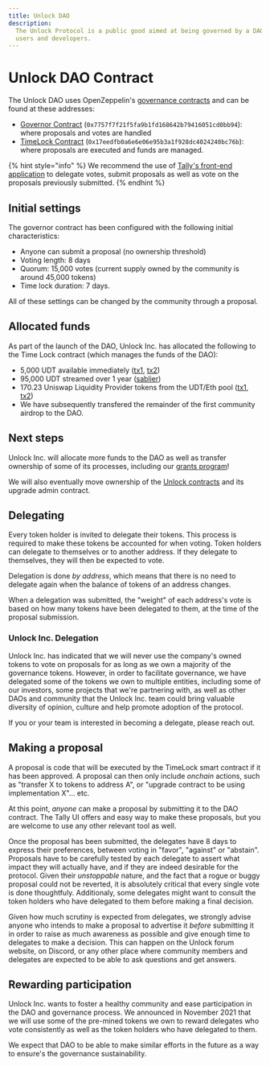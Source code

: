 ```yaml
---
title: Unlock DAO
description:
  The Unlock Protocol is a public good aimed at being governed by a DAO of its
  users and developers.
---
```


# Unlock DAO Contract

The Unlock DAO uses OpenZeppelin's [governance contracts](https://blog.openzeppelin.com/governor-smart-contract/) and can be found at these addresses:

- [Governor Contract](https://etherscan.io/address/0x7757f7f21f5fa9b1fd168642b79416051cd0bb94) \(`0x7757f7f21f5fa9b1fd168642b79416051cd0bb94`\): where proposals and votes are handled
- [TimeLock Contract](https://etherscan.io/address/0x17eedfb0a6e6e06e95b3a1f928dc4024240bc76b) \(`0x17eedfb0a6e6e06e95b3a1f928dc4024240bc76b`\): where proposals are executed and funds are managed.

{% hint style="info" %}
We recommend the use of [Tally's front-end application](https://www.withtally.com/governance/unlock) to delegate votes, submit proposals as well as vote on the proposals previously submitted.
{% endhint %}

## Initial settings

The governor contract has been configured with the following initial characteristics:

- Anyone can submit a proposal \(no ownership threshold\)
- Voting length: 8 days
- Quorum: 15,000 votes \(current supply owned by the community is around 45,000 tokens\)
- Time lock duration: 7 days.

All of these settings can be changed by the community through a proposal.

## Allocated funds

As part of the launch of the DAO, Unlock Inc. has allocated the following to the Time Lock contract \(which manages the funds of the DAO\):

- 5,000 UDT available immediately \([tx1](https://etherscan.io/tx/0x8d726c90d70817d8b865c13a38b85689f22fc9ab030db3a1742bdb5eefee3a92), [tx2](https://etherscan.io/tx/0x8d726c90d70817d8b865c13a38b85689f22fc9ab030db3a1742bdb5eefee3a92)\)
- 95,000 UDT streamed over 1 year \([sablier](https://app.sablier.finance/stream/100400)\)
- 170.23 Uniswap Liquidity Provider tokens from the UDT/Eth pool \([tx1](https://etherscan.io/tx/0x91d19da260fae927a2eb28fa6655838e1a32e226da6d82144753af2517042b9c), [tx2](https://etherscan.io/tx/0x91d19da260fae927a2eb28fa6655838e1a32e226da6d82144753af2517042b9c)\)
- We have subsequently transfered the remainder of the first community airdrop to the DAO.

## Next steps

Unlock Inc. will allocate more funds to the DAO as well as transfer ownership of some of its processes, including our [grants program](grants-bounties-and-matchings.md)!

We will also eventually move ownership of the [Unlock contracts](core-protocol/lock-api.md) and its upgrade admin contract.

## Delegating

Every token holder is invited to delegate their tokens. This process is required to make these tokens be accounted for when voting. Token holders can delegate to themselves or to another address. If they delegate to themselves, they will then be expected to vote.

Delegation is done _by address_, which means that there is no need to delegate again when the balance of tokens of an address changes.

When a delegation was submitted, the "weight" of each address's vote is based on how many tokens have been delegated to them, at the time of the proposal submission.

### Unlock Inc. Delegation

Unlock Inc. has indicated that we will never use the company's owned tokens to vote on proposals for as long as we own a majority of the governance tokens. However, in order to facilitate governance, we have delegated some of the tokens we own to multiple entities, including some of our investors, some projects that we're partnering with, as well as other DAOs and community that the Unlock Inc. team could bring valuable diversity of opinion, culture and help promote adoption of the protocol.

If you or your team is interested in becoming a delegate, please reach out.

## Making a proposal

A proposal is code that will be executed by the TimeLock smart contract if it has been approved. A proposal can then only include _onchain_ actions, such as "transfer X to tokens to address A", or "upgrade contract to be using implementation X"... etc.

At this point, _anyone_ can make a proposal by submitting it to the DAO contract. The Tally UI offers and easy way to make these proposals, but you are welcome to use any other relevant tool as well.

Once the proposal has been submitted, the delegates have 8 days to express their preferences, between voting in "favor", "against" or "abstain". Proposals have to be carefully tested by each delegate to assert what impact they will actually have, and if they are indeed desirable for the protocol. Given their _unstoppable_ nature, and the fact that a rogue or buggy proposal could not be reverted, it is absolutely critical that every single vote is done thoughtfuly. Additionaly, some delegates might want to consult the token holders who have delegated to them before making a final decision.

Given how much scrutiny is expected from delegates, we strongly advise anyone who intends to make a proposal to advertise it _before_ submitting it in order to raise as much awareness as possible and give enough time to delegates to make a decision. This can happen on the Unlock forum website, on Discord, or any other place where community members and delegates are expected to be able to ask questions and get answers.

## Rewarding participation

Unlock Inc. wants to foster a healthy community and ease participation in the DAO and governance process. We announced in November 2021 that we will use some of the pre-mined tokens we own to reward delegates who vote consistently as well as the token holders who have delegated to them.

We expect that DAO to be able to make similar efforts in the future as a way to ensure's the governance sustainability.
